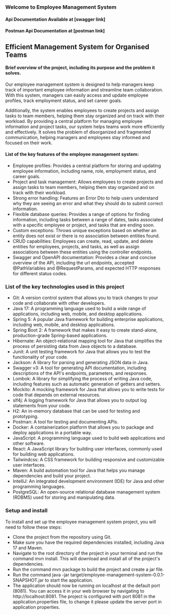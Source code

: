 ### Welcome to Employee Management System


#### Api Documentation Available at [swagger link]

#### Postman Api Documentation at [postman link]



## Efficient Management System for Organised Teams

#### Brief overview of the project, including its purpose and the problem it solves.

Our employee management system is designed to help managers keep track of important employee information and streamline team collaboration. With this system, managers can easily access and update employee profiles, track employment status, and set career goals.

Additionally, the system enables employees to create projects and assign tasks to team members, helping them stay organized and on track with their workload. By providing a central platform for managing employee information and project tasks, our system helps teams work more efficiently and effectively. It solves the problem of disorganized and fragmented communication, helping managers and employees stay informed and focused on their work.


#### List of the key features of the employee management system:

- Employee profiles: Provides a central platform for storing and updating employee information, including name, role, employment status, and career goals.
- Project and task management: Allows employees to create projects and assign tasks to team members, helping them stay organized and on track with their workload.
- Strong error handling: Features an Error Dto to help users understand why they are seeing an error and what they should do to submit correct information.
- Flexible database queries: Provides a range of options for finding information, including tasks between a range of dates, tasks associated with a specific employee or project, and tasks that are ending soon.
- Custom exceptions: Throws unique exceptions based on whether an entity does not exist or there is no association between entities found.
- CRUD capabilities: Employees can create, read, update, and delete entities for employees, projects, and tasks, as well as assign associations between these entities using the controller endpoints.
- Swagger and OpenAPI documentation: Provides a clear and concise overview of the API, including the url endpoints, accepted @PathVariables and @RequestParams, and expected HTTP responses for different status codes.

### List of the key technologies used in this project 

- Git: A version control system that allows you to track changes to your code and collaborate with other developers.
- Java 17: A programming language used to build a wide range of applications, including web, mobile, and desktop applications.
- Spring 5: A popular Java framework for building enterprise applications, including web, mobile, and desktop applications.
- Spring Boot 2: A framework that makes it easy to create stand-alone, production-grade Spring-based applications.
- Hibernate: An object-relational mapping tool for Java that simplifies the process of persisting data from Java objects to a database.
- Junit: A unit testing framework for Java that allows you to test the functionality of your code.
- Jackson: A library for parsing and generating JSON data in Java.
- Swagger v3: A tool for generating API documentation, including descriptions of the API's endpoints, parameters, and responses.
- Lombok: A library for simplifying the process of writing Java code, including features such as automatic generation of getters and setters.
- Mockito: A mocking framework for Java that allows you to write tests for code that depends on external resources.
- slf4j: A logging framework for Java that allows you to output log statements from your code.
- H2: An in-memory database that can be used for testing and prototyping.
- Postman: A tool for testing and documenting APIs.
- Docker: A containerization platform that allows you to package and deploy applications in a portable way.
- JavaScript: A programming language used to build web applications and other software.
- React: A JavaScript library for building user interfaces, commonly used for building web applications.
- Tailwindcss: A CSS framework for building responsive and customizable user interfaces.
- Maven: A build automation tool for Java that helps you manage dependencies and build your project.
- IntelliJ: An integrated development environment (IDE) for Java and other programming languages.
- PostgreSQL: An open-source relational database management system (RDBMS) used for storing and manipulating data.

### Setup and install

To install and set up the employee management system project, you will need to follow these steps:

- Clone the project from the repository using Git.
- Make sure you have the required dependencies installed, including Java 17 and Maven.
- Navigate to the root directory of the project in your terminal and run the command mvn install. This will download and install all of the project's dependencies.
- Run the command mvn package to build the project and create a jar file.
- Run the command java -jar target/employee-management-system-0.0.1-SNAPSHOT.jar to start the application.
- The application should now be running on localhost at the default port (8081). You can access it in your web browser by navigating to http://localhost:8081. The project is configured with port 8081 in the application.properties file, to change it please update the server port in application properties. 


